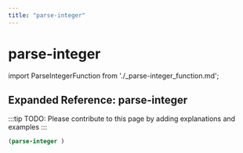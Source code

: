```yaml
---
title: "parse-integer"
---
```


# parse-integer

import ParseIntegerFunction from './_parse-integer_function.md';

<ParseIntegerFunction />

## Expanded Reference: parse-integer

:::tip
TODO: Please contribute to this page by adding explanations and examples
:::

```lisp
(parse-integer )
```

